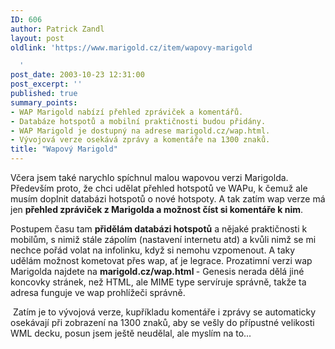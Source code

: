 ```yaml
---
ID: 606
author: Patrick Zandl
layout: post
oldlink: 'https://www.marigold.cz/item/wapovy-marigold

  '
post_date: 2003-10-23 12:31:00
post_excerpt: ''
published: true
summary_points:
- WAP Marigold nabízí přehled zpráviček a komentářů.
- Databáze hotspotů a mobilní praktičnosti budou přidány.
- WAP Marigold je dostupný na adrese marigold.cz/wap.html.
- Vývojová verze osekává zprávy a komentáře na 1300 znaků.
title: "Wapový Marigold"
---
```


<p>
Včera jsem také narychlo spíchnul malou wapovou verzi Marigolda. Především proto, že chci udělat přehled hotspotů ve WAPu, k čemuž ale musím doplnit databázi hotspotů o nové hotspoty. A tak zatím wap verze má jen <STRONG>přehled zpráviček z Marigolda a možnost číst si komentáře k nim</STRONG>. </p>

<p>
Postupem času tam <STRONG>přidělám databázi hotspotů</STRONG> a nějaké praktičnosti k mobilům, s nimiž stále zápolím (nastavení internetu atd) a kvůli nimž se mi nechce pořád volat na infolinku, když si nemohu vzpomenout. A taky udělám možnost kometovat přes wap, ať je legrace. Prozatimní verzi wap Marigolda najdete na <STRONG>marigold.cz/wap.html </STRONG>- Genesis nerada dělá jiné koncovky stránek, než HTML, ale MIME type servíruje správně, takže ta adresa funguje ve wap prohlížeči správně.</p>

<p>
&#160;Zatím je to vývojová verze, kupříkladu komentáře i zprávy se automaticky osekávají při zobrazení na 1300 znaků, aby se vešly do přípustné velikosti WML decku, posun jsem ještě neudělal, ale myslím na to...</p>